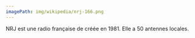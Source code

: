 ```yaml
---
imagePath: img/wikipedia/nrj-166.png
---
```


NRJ est une radio française de créée en 1981. Elle a 50 antennes locales.
